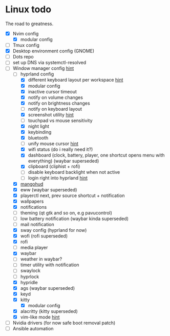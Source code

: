 # Linux todo

The road to greatness.

- [x] Nvim config
  - [x] modular config
- [ ] Tmux config
- [x] Desktop environment config (GNOME)
- [ ] Dots repo
- [ ] set up DNS via systemctl-resolved
- [ ] Window manager config [hint](https://github.com/Aylur/dotfiles/tree/main)
  - [ ] hyprland config
    - [x] different keyboard layout per workspace [hint](https://github.com/coffebar/hyprland-per-window-layout/)
    - [x] modular config
    - [x] inactive cursor timeout
    - [x] notify on volume changes
    - [x] notify on brightness changes
    - [ ] notify on keyboard layout
    - [x] screenshot utility [hint](https://github.com/DavidTelenko/win-configs/blob/main/hypr/scripts/screenshot.sh)
    - [ ] touchpad vs mouse sensitivity
    - [x] night light
    - [x] keybinding
    - [x] bluetooth
    - [ ] unify mouse cursor [hint](https://wiki.hyprland.org/FAQ/#how-do-i-change-me-mouse-cursor)
    - [x] wifi status (do i really need it?)
    - [x] dashboard (clock, battery, player, one shortcut opens menu with everything) (waybar superseded)
    - [x] clipboard (cliphist + rofi)
    - [ ] disable keyboard backlight when not active
    - [ ] login right into hyprland [hint](https://www.reddit.com/r/hyprland/comments/127m3ef/starting_hyprland_directy_from_systemd_a_guide_to/)
  - [x] [mangohud](https://github.com/flightlessmango/MangoHud)
  - [x] eww (waybar superseded)
  - [x] playerctl next, prev source shortcut + notification
  - [x] wallpapers
  - [x] notifications
  - [ ] theming (qt gtk and so on, e.g pavucontrol)
  - [ ] low battery notification (waybar kinda superseded)
  - [ ] mail notification
  - [x] sway config (hyprland for now)
  - [x] wofi (rofi superseded)
  - [x] rofi
  - [ ] media player
  - [x] waybar
  - [ ] weather in waybar?
  - [ ] timer utility with notification
  - [ ] swaylock
  - [ ] hyprlock
  - [x] hypridle
  - [x] ags (waybar superseded)
  - [x] keyd
  - [x] kitty
    - [x] modular config
  - [x] alacritty (kitty superseded)
  - [x] vim-like mode [hint](https://github.com/rvaiya/keyd)
- [ ] Nvidia drivers (for now safe boot removal patch)
- [ ] Ansible automation
